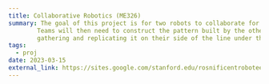 ```yaml
---
title: Collaborative Robotics (ME326)
summary: The goal of this project is for two robots to collaborate for a resource gathering task without the use of digital communication.
        Teams will then need to construct the pattern built by the other team by visually observing their
        gathering and replicating it on their side of the line under the second Apriltag.
tags:
  - proj
date: 2023-03-15
external_link: https://sites.google.com/stanford.edu/rosnificentroboteers
---
```

